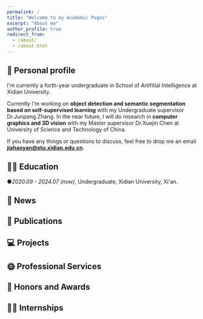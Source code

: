 ```yaml
---
permalink: /
title: "Welcome to my Academic Pages"
excerpt: "About me"
author_profile: true
redirect_from: 
  - /about/
  - /about.html
---
```


## 🧑 Personal profile

I'm currently a forth-year undergraduate in School of Artifitial Intelligence at Xidian University. 

Currently I'm working on **object detection and semantic segmentation based on self-supervised learning** with my Undergraduate supervisor Dr.Junpeng Zhang. In the near future, I will do research in **computer graphics and 3D vision** with my Master supervisor Dr.Xuejin Chen at University of Science and Technology of China.

If you have any things or questions to discuss, feel free to drop me an email **jiahaoyan@stu.xidian.edu.cn**.

## 👨‍🎓 Education

 ●*2020.09 - 2024.07 (now)*, Undergraduate, Xidian University, Xi'an.

## 📰 News

## 📝 Publications

## 💻 Projects

## 🌞 Professional Services

## 🏅 Honors and Awards

## 👨‍💻 Internships


